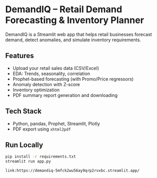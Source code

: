 # DemandIQ – Retail Demand Forecasting & Inventory Planner

DemandIQ is a Streamlit web app that helps retail businesses forecast demand, detect anomalies, and simulate inventory requirements.

##  Features

- Upload your retail sales data (CSV/Excel)
- EDA: Trends, seasonality, correlation
- Prophet-based forecasting (with Promo/Price regressors)
- Anomaly detection with Z-score
- Inventory optimization
- PDF summary report generation and downloading

## Tech Stack

- Python, pandas, Prophet, Streamlit, Plotly
- PDF export using `xhtml2pdf`

##  Run Locally

```bash
pip install -r requirements.txt
streamlit run app.py

link:https://demandiq-5mfck2wu56ay9qrp2rvxbc.streamlit.app/
